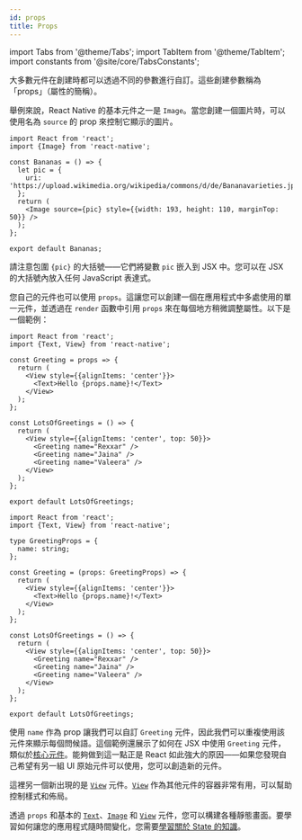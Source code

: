 ```yaml
---
id: props
title: Props
---
```


import Tabs from '@theme/Tabs'; import TabItem from '@theme/TabItem'; import constants from '@site/core/TabsConstants';

大多數元件在創建時都可以透過不同的參數進行自訂。這些創建參數稱為「props」（屬性的簡稱）。

舉例來說，React Native 的基本元件之一是 `Image`。當您創建一個圖片時，可以使用名為 `source` 的 prop 來控制它顯示的圖片。

```SnackPlayer name=Props
import React from 'react';
import {Image} from 'react-native';

const Bananas = () => {
  let pic = {
    uri: 'https://upload.wikimedia.org/wikipedia/commons/d/de/Bananavarieties.jpg',
  };
  return (
    <Image source={pic} style={{width: 193, height: 110, marginTop: 50}} />
  );
};

export default Bananas;
```

請注意包圍 `{pic}` 的大括號——它們將變數 `pic` 嵌入到 JSX 中。您可以在 JSX 的大括號內放入任何 JavaScript 表達式。

您自己的元件也可以使用 `props`。這讓您可以創建一個在應用程式中多處使用的單一元件，並透過在 `render` 函數中引用 `props` 來在每個地方稍微調整屬性。以下是一個範例：

<Tabs groupId="language" queryString defaultValue={constants.defaultSnackLanguage} values={constants.snackLanguages}>
<TabItem value="javascript">

```SnackPlayer name=Props&ext=js
import React from 'react';
import {Text, View} from 'react-native';

const Greeting = props => {
  return (
    <View style={{alignItems: 'center'}}>
      <Text>Hello {props.name}!</Text>
    </View>
  );
};

const LotsOfGreetings = () => {
  return (
    <View style={{alignItems: 'center', top: 50}}>
      <Greeting name="Rexxar" />
      <Greeting name="Jaina" />
      <Greeting name="Valeera" />
    </View>
  );
};

export default LotsOfGreetings;
```

</TabItem>
<TabItem value="typescript">

```SnackPlayer name=Props&ext=tsx
import React from 'react';
import {Text, View} from 'react-native';

type GreetingProps = {
  name: string;
};

const Greeting = (props: GreetingProps) => {
  return (
    <View style={{alignItems: 'center'}}>
      <Text>Hello {props.name}!</Text>
    </View>
  );
};

const LotsOfGreetings = () => {
  return (
    <View style={{alignItems: 'center', top: 50}}>
      <Greeting name="Rexxar" />
      <Greeting name="Jaina" />
      <Greeting name="Valeera" />
    </View>
  );
};

export default LotsOfGreetings;
```

</TabItem>
</Tabs>

使用 `name` 作為 prop 讓我們可以自訂 `Greeting` 元件，因此我們可以重複使用該元件來顯示每個問候語。這個範例還展示了如何在 JSX 中使用 `Greeting` 元件，類似於[核心元件](intro-react-native-components)。能夠做到這一點正是 React 如此強大的原因——如果您發現自己希望有另一組 UI 原始元件可以使用，您可以創造新的元件。

這裡另一個新出現的是 [`View`](view.md) 元件。[`View`](view.md) 作為其他元件的容器非常有用，可以幫助控制樣式和佈局。

透過 `props` 和基本的 [`Text`](text.md)、[`Image`](image.md) 和 [`View`](view.md) 元件，您可以構建各種靜態畫面。要學習如何讓您的應用程式隨時間變化，您需要[學習關於 State 的知識](state.md)。